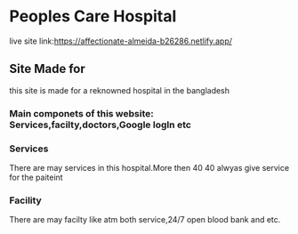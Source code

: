 # Peoples Care Hospital

live site link:https://affectionate-almeida-b26286.netlify.app/

## Site Made for

this  site is made for a reknowned hospital in the bangladesh

### Main componets of this website: Services,facilty,doctors,Google logIn etc



### Services

There are may services in this hospital.More then 40 40 alwyas give service for the paiteint

### Facility

There are may facilty like atm both service,24/7 open blood bank and etc.

